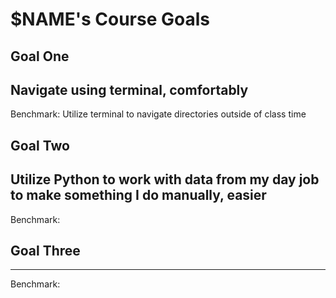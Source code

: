 
# $NAME's Course Goals

## Goal One

Navigate using terminal, comfortably
-----

Benchmark: Utilize terminal to navigate directories outside of class time


## Goal Two

Utilize Python to work with data from my day job to make something I do manually, easier 
-----

Benchmark:

## Goal Three

-----

Benchmark:

